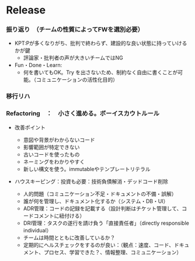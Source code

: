 # Release

### 振り返り　（チームの性質によってFWを選別必要）
- KPT:Pが多くなりがち、批判で終わらず、建設的な良い状態に持っていけるかが鍵
  - 評論家・批判者の声が大きいチームではNG
- Fun・Done・Learn:
  - 何を書いてもOK。Try を出さないため、制約なく自由に書くことが可能。（コミュニケーションの活性化目的）

### 移行リハ

### Refactoring　：　小さく進める。ボーイスカウトルール
- 改善ポイント
  - 意図や背景がわからないコード
  - 影響範囲が特定できない
  - 古いコードを使ったもの
  - ネーミングをわかりやすく
  - 新しい構文を使う。immutableやテンプレートリテラル

- ハウスキーピング：投資も必要：技術負債解消・デッドコード削除
  - 人的問題（コミュニケーション不足・ドキュメントの不備・誤解）
  - 誰が何を管理し、ドキュメント化するか（システム・DB・UI）
  - ADR管理：コードの記録を記載する（設計判断はチケット管理して、コードコメントに紐付ける）
  - DRI管理：タスクの遂行を請け負う「直接責任者」（directly responsible individual）
  - チームは時間とともに改善しているか？
  - 定期的にヘルスチェックをするのが良い：（観点：速度、コード、ドキュメント、プロセス、学習できた？、情報整理、コミュニケーション）